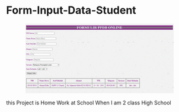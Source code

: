 # Form-Input-Data-Student

<p align="center"><a href="https://github.com/Rexus17/Form-Input-Data-Student/blob/master/github%20preview%20picture%20project/Screenshot%20(455).png" target="_blank"><img src="https://github.com/Rexus17/Form-Input-Data-Student/blob/master/github%20preview%20picture%20project/Screenshot%20(455).png" width="400"></a></p>

this Project is Home Work at School When I am 2 class High School
